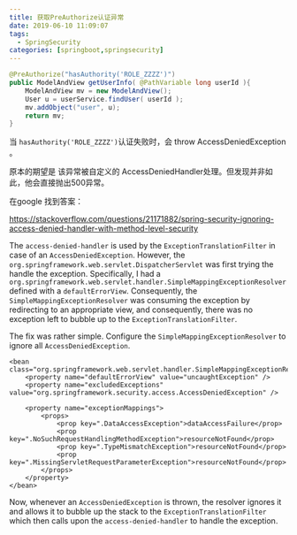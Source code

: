 ```yaml
---
title: 获取PreAuthorize认证异常
date: 2019-06-10 11:09:07
tags: 
  - SpringSecurity
categories: [springboot,springsecurity]
---
```


```java
@PreAuthorize("hasAuthority('ROLE_ZZZZ')")
public ModelAndView getUserInfo( @PathVariable long userId ){
    ModelAndView mv = new ModelAndView();
    User u = userService.findUser( userId );
    mv.addObject("user", u);
    return mv;
}
```

当 `hasAuthority('ROLE_ZZZZ')`认证失败时，会 throw AccessDeniedException 。 

原本的期望是 该异常被自定义的 AccessDeniedHandler处理。但发现并非如此，他会直接抛出500异常。

在google 找到答案：

https://stackoverflow.com/questions/21171882/spring-security-ignoring-access-denied-handler-with-method-level-security



The `access-denied-handler` is used by the `ExceptionTranslationFilter` in case of an `AccessDeniedException`. However, the `org.springframework.web.servlet.DispatcherServlet` was first trying the handle the exception. Specifically, I had a `org.springframework.web.servlet.handler.SimpleMappingExceptionResolver` defined with a `defaultErrorView`. Consequently, the `SimpleMappingExceptionResolver` was consuming the exception by redirecting to an appropriate view, and consequently, there was no exception left to bubble up to the `ExceptionTranslationFilter`.

The fix was rather simple. Configure the `SimpleMappingExceptionResolver` to ignore all `AccessDeniedException`.

```
<bean class="org.springframework.web.servlet.handler.SimpleMappingExceptionResolver">
    <property name="defaultErrorView" value="uncaughtException" />
    <property name="excludedExceptions" value="org.springframework.security.access.AccessDeniedException" />

    <property name="exceptionMappings">
        <props>
            <prop key=".DataAccessException">dataAccessFailure</prop>
            <prop key=".NoSuchRequestHandlingMethodException">resourceNotFound</prop>
            <prop key=".TypeMismatchException">resourceNotFound</prop>
            <prop key=".MissingServletRequestParameterException">resourceNotFound</prop>
        </props>
    </property>
</bean>
```

Now, whenever an `AccessDeniedException` is thrown, the resolver ignores it and allows it to bubble up the stack to the `ExceptionTranslationFilter` which then calls upon the `access-denied-handler` to handle the exception.



